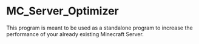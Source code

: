 # MC_Server_Optimizer
This program is meant to be used as a standalone program to increase the performance of your already existing Minecraft Server.
